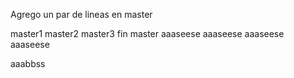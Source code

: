 Agrego un par de lineas en master

master1
master2
master3
fin master
aaaseese
aaaseese
aaaseese
aaaseese

aaabbss
